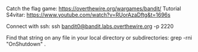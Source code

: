 Catch the flag game:
	https://overthewire.org/wargames/bandit/
	Tutorial S4vitar: https://www.youtube.com/watch?v=RUorAzaDftg&t=1696s

Connect with ssh:
	ssh bandit0@bandit.labs.overthewire.org -p 2220

Find that string on any file in your local directory or subdirectories:
	grep -rni "OnShutdown" .
